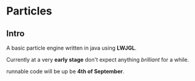 Particles
 =========


Intro
-----

A basic particle engine written in java using **LWJGL**.

Currently at a very **early stage** don't expect anything *brilliant* for a while.

runnable code will be up be **4th of September**.
